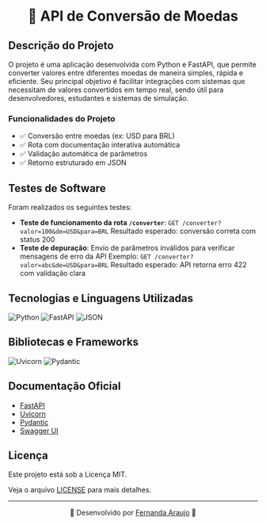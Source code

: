 <h1 align="center">💱 API de Conversão de Moedas</h1>


## Descrição do Projeto

O projeto é uma aplicação desenvolvida com Python e FastAPI, que permite converter valores entre diferentes moedas de maneira simples, rápida e eficiente. Seu principal objetivo é facilitar integrações com sistemas que necessitam de valores convertidos em tempo real, sendo útil para desenvolvedores, estudantes e sistemas de simulação.

### Funcionalidades do Projeto

- ✅ Conversão entre moedas (ex: USD para BRL)
- ✅ Rota com documentação interativa automática
- ✅ Validação automática de parâmetros
- ✅ Retorno estruturado em JSON

## Testes de Software

Foram realizados os seguintes testes:

- **Teste de funcionamento da rota `/converter`**:
`GET /converter?valor=100&de=USD&para=BRL`
Resultado esperado: conversão correta com status 200
- **Teste de depuração**:
Envio de parâmetros inválidos para verificar mensagens de erro da API
Exemplo: `GET /converter?valor=abc&de=USD&para=BRL`
Resultado esperado: API retorna erro 422 com validação clara

## Tecnologias e Linguagens Utilizadas

![Python](https://img.shields.io/badge/Python-3.11-blue?logo=python)
![FastAPI](https://img.shields.io/badge/FastAPI-Framework-blue?logo=fastapi&logoColor=blue)
![JSON](https://img.shields.io/badge/JSON-Format-blue?logo=json&logoColor=blue)

## Bibliotecas e Frameworks

![Uvicorn](https://img.shields.io/badge/Uvicorn-ASGI-blue?logo=uvicorn)
![Pydantic](https://img.shields.io/badge/Pydantic-Validation-blue?logo=python)

## Documentação Oficial

- [FastAPI](https://fastapi.tiangolo.com/)
- [Uvicorn](https://www.uvicorn.org/)
- [Pydantic](https://docs.pydantic.dev/)
- [Swagger UI](https://swagger.io/tools/swagger-ui/)

## Licença

Este projeto está sob a Licença MIT.  

Veja o arquivo [LICENSE](LICENSE) para mais detalhes.

---

<p align="center">
  🔹 Desenvolvido por <a href="https://github.com/AraujoTech1">Fernanda Araujo</a> 🔹
</p>
